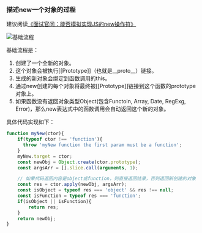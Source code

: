 ### 描述new一个对象的过程

建议阅读[《面试官问：能否模拟实现JS的new操作符》](https://juejin.cn/post/6844903704663949325)

![基础流程](https://img.alicdn.com/imgextra/i2/O1CN01p5RaFh1arSZQJMDaW_!!6000000003383-2-tps-1464-168.png)

基础流程是：
1. 创建了一个全新的对象。
2. 这个对象会被执行[[Prototype]]（也就是__proto__）链接。
3. 生成的新对象会绑定到函数调用的this。
4. 通过new创建的每个对象将最终被[[Prototype]]链接到这个函数的prototype对象上。
5. 如果函数没有返回对象类型Object(包含Functoin, Array, Date, RegExg, Error)，那么new表达式中的函数调用会自动返回这个新的对象。

具体代码实现如下：

```js
function myNew(ctor){
    if(typeof ctor !== 'function'){
      throw 'myNew function the first param must be a function';
    }
    myNew.target = ctor;
    const newObj = Object.create(ctor.prototype);
    const argsArr = [].slice.call(arguments, 1);

    // 如果代码返回内容是object或function，则直接返回结果，否则返回新创建的对象
    const res = ctor.apply(newObj, argsArr);
    const isObject = typeof res === 'object' && res !== null;
    const isFunction = typeof res === 'function';
    if(isObject || isFunction){
        return res;
    }
    return newObj;
}
```


